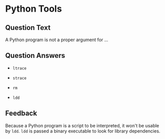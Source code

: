# Python Tools

## Question Text

A Python program is not a proper argument for ...

## Question Answers

- `ltrace`

- `strace`

- `rm`

+ `ldd`

## Feedback

Because a Python program is a script to be interpreted, it won't be usable by `ldd`.
`ldd` is passed a binary executable to look for library dependencies.
